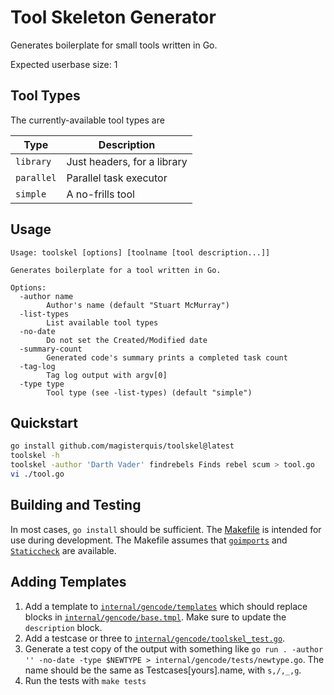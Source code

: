 Tool Skeleton Generator
=======================
Generates boilerplate for small tools written in Go.

Expected userbase size: 1

Tool Types
----------
The currently-available tool types are

Type       | Description
-----------|------------
`library`  | Just headers, for a library
`parallel` | Parallel task executor
`simple `  | A no-frills tool

Usage
-----
```
Usage: toolskel [options] [toolname [tool description...]]

Generates boilerplate for a tool written in Go.

Options:
  -author name
    	Author's name (default "Stuart McMurray")
  -list-types
    	List available tool types
  -no-date
    	Do not set the Created/Modified date
  -summary-count
    	Generated code's summary prints a completed task count
  -tag-log
    	Tag log output with argv[0]
  -type type
    	Tool type (see -list-types) (default "simple")
```

Quickstart
----------
```sh
go install github.com/magisterquis/toolskel@latest
toolskel -h
toolskel -author 'Darth Vader' findrebels Finds rebel scum > tool.go
vi ./tool.go
```

Building and Testing
--------------------
In most cases, `go install` should be sufficient.  The [Makefile](./Makefile)
is intended for use during development.  The Makefile assumes that
[`goimports`](https://pkg.go.dev/golang.org/x/tools/cmd/goimports) and 
[`Staticcheck`](https://staticcheck.io) are available.

Adding Templates
----------------
1.  Add a template to
    [`internal/gencode/templates`](./internal/gencode/templates) which should
    replace blocks in
    [`internal/gencode/base.tmpl`](./internal/gencode/base.tmpl).  Make sure to
    update the `description` block.
2.  Add a testcase or three to
    [`internal/gencode/toolskel_test.go`](.internal/gencode/toolskel_test.go).
3.  Generate a test copy of the output with something like `go run . -author ''
    -no-date -type $NEWTYPE > internal/gencode/tests/newtype.go`.  The name
    should be the same as Testcases[yours].name, with `s,/,_,g`.
4.  Run the tests with `make tests`
